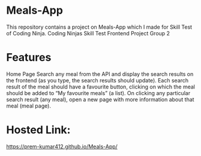 # Meals-App
This repository contains a project on Meals-App which I made for Skill Test of Coding Ninja.
Coding Ninjas Skill Test Frontend Project Group 2

# Features
Home Page Search any meal from the API and display the search results on the frontend (as you type, the search results should update). Each search result of the meal should have a favourite button, clicking on which the meal should be added to “My favourite meals” (a list). On clicking any particular search result (any meal), open a new page with more information about that meal (meal page).
# Hosted Link:
https://prem-kumar412.github.io/Meals-App/
